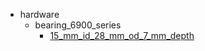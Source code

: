 * hardware
  * bearing_6900_series
    * [15_mm_id_28_mm_od_7_mm_depth](hardware/bearing_6900_series/15_mm_id_28_mm_od_7_mm_depth)

